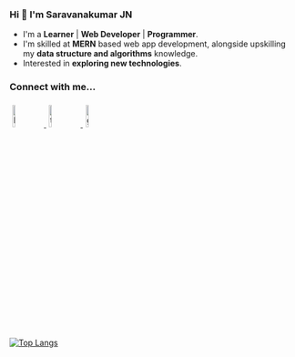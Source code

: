 ### Hi 👋 I'm Saravanakumar JN

- I'm a **Learner** | **Web Developer** | **Programmer**.
- I'm skilled at **MERN** based web app development, alongside upskilling my **data structure and algorithms** knowledge.
- Interested in **exploring new technologies**. 

### Connect with me...
<p>
	<a href="https://www.linkedin.com/in/saravanakumar-nagaraj-9b12bb200/">
    <img alt="linkedin" width="10%" style="padding:5px" src="https://img.icons8.com/clouds/100/000000/linkedin.png"/>
  </a>
	<a href="https://twitter.com/Saravana_JN">
    <img alt="twitter" width="10%" style="padding:5px" src="https://img.icons8.com/clouds/100/000000/twitter.png"/>
  </a>
  <a href="https://github.com/SaravanakumarJN">
    <img alt="github" width="10%" style="padding:5px" src="https://img.icons8.com/clouds/100/000000/github.png"/>
  </a>
</p>

<!--
  [![Saravanakumar's GitHub stats](https://github-readme-stats.vercel.app/api?username=saravanakumarjn)](https://github.com/saravanakumarjn/github-readme-stats)
-->

[![Top Langs](https://github-readme-stats.vercel.app/api/top-langs/?username=saravanakumarjn)](https://github.com/saravanakumarjn/github-readme-stats)
